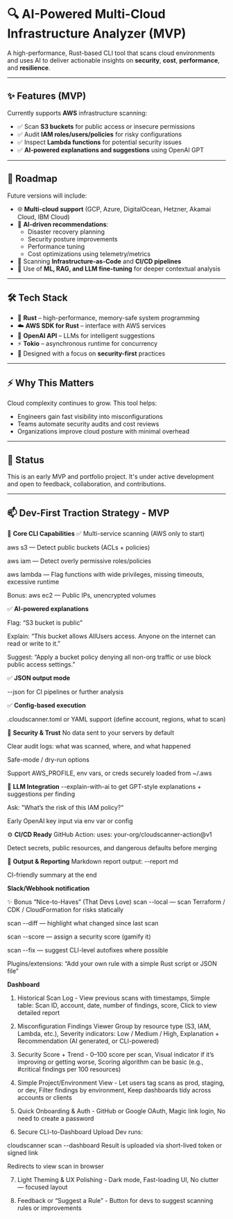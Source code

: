 # 🔍 AI-Powered Multi-Cloud Infrastructure Analyzer (MVP)

A high-performance, Rust-based CLI tool that scans cloud environments and uses AI to deliver actionable insights on **security**, **cost**, **performance**, and **resilience**.

---

## ✨ Features (MVP)

Currently supports **AWS** infrastructure scanning:

- ✅ Scan **S3 buckets** for public access or insecure permissions
- ✅ Audit **IAM roles/users/policies** for risky configurations
- ✅ Inspect **Lambda functions** for potential security issues
- ✅ **AI-powered explanations and suggestions** using OpenAI GPT

---

## 🚀 Roadmap

Future versions will include:

- 🌐 **Multi-cloud support** (GCP, Azure, DigitalOcean, Hetzner, Akamai Cloud, IBM Cloud)
- 🤖 **AI-driven recommendations**:
  - Disaster recovery planning
  - Security posture improvements
  - Performance tuning
  - Cost optimizations using telemetry/metrics
- 📄 Scanning **Infrastructure-as-Code** and **CI/CD pipelines**
- 🧠 Use of **ML, RAG, and LLM fine-tuning** for deeper contextual analysis

---

## 🛠️ Tech Stack

- 🦀 **Rust** – high-performance, memory-safe system programming
- ☁️ **AWS SDK for Rust** – interface with AWS services
- 🤖 **OpenAI API** – LLMs for intelligent suggestions
- ⚡ **Tokio** – asynchronous runtime for concurrency
- 🔐 Designed with a focus on **security-first** practices

---

## ⚡ Why This Matters

Cloud complexity continues to grow. This tool helps:

- Engineers gain fast visibility into misconfigurations
- Teams automate security audits and cost reviews
- Organizations improve cloud posture with minimal overhead

---

## 📌 Status

This is an early MVP and portfolio project. It's under active development and open to feedback, collaboration, and contributions.

---


## 📫 Dev-First Traction Strategy - MVP
🔧 **Core CLI Capabilities**
✅ Multi-service scanning (AWS only to start)

aws s3 — Detect public buckets (ACLs + policies)

aws iam — Detect overly permissive roles/policies

aws lambda — Flag functions with wide privileges, missing timeouts, excessive runtime

Bonus: aws ec2 — Public IPs, unencrypted volumes

✅ **AI-powered explanations**

Flag: “S3 bucket is public”

Explain: “This bucket allows AllUsers access. Anyone on the internet can read or write to it.”

Suggest: “Apply a bucket policy denying all non-org traffic or use block public access settings.”

✅ **JSON output mode**

--json for CI pipelines or further analysis

✅ **Config-based execution**

.cloudscanner.toml or YAML support (define account, regions, what to scan)

🔐 **Security & Trust**
No data sent to your servers by default

Clear audit logs: what was scanned, where, and what happened

Safe-mode / dry-run options

Support AWS_PROFILE, env vars, or creds securely loaded from ~/.aws

🧠 **LLM Integration**
--explain-with-ai to get GPT-style explanations + suggestions per finding

Ask: "What’s the risk of this IAM policy?"

Early OpenAI key input via env var or config

⚙️ **CI/CD Ready**
GitHub Action: uses: your-org/cloudscanner-action@v1

Detect secrets, public resources, and dangerous defaults before merging

📄 **Output & Reporting**
Markdown report output: --report md

CI-friendly summary at the end

**Slack/Webhook notification**

✨ Bonus “Nice-to-Haves” (That Devs Love)
scan --local — scan Terraform / CDK / CloudFormation for risks statically

scan --diff — highlight what changed since last scan

scan --score — assign a security score (gamify it)

scan --fix — suggest CLI-level autofixes where possible

Plugins/extensions: “Add your own rule with a simple Rust script or JSON file”

**Dashboard**
1. Historical Scan Log - View previous scans with timestamps, Simple table: Scan ID, account, date, number of findings, score, Click to view detailed report

2. Misconfiguration Findings Viewer Group by resource type (S3, IAM, Lambda, etc.), Severity indicators: Low / Medium / High, Explanation + Recommendation (AI generated, or CLI-powered)

3. Security Score + Trend - 0–100 score per scan, Visual indicator if it’s improving or getting worse, Scoring algorithm can be basic (e.g., #critical findings per 100 resources)

4. Simple Project/Environment View - Let users tag scans as prod, staging, or dev, Filter findings by environment, Keep dashboards tidy across accounts or clients

5. Quick Onboarding & Auth - GitHub or Google OAuth, Magic link login, No need to create a password

6. Secure CLI-to-Dashboard Upload
Dev runs:

cloudscanner scan --dashboard
Result is uploaded via short-lived token or signed link

Redirects to view scan in browser

7. Light Theming & UX Polishing - Dark mode, Fast-loading UI, No clutter — focused layout

8. Feedback or “Suggest a Rule” - Button for devs to suggest scanning rules or improvements




